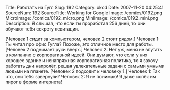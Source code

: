 Title: Работать на Гугл 
Slug: 192 
Category: xkcd 
Date: 2007-11-20 04:25:41 
SourceNum: 192 
SourceTitle: Working for Google 
Image: /comics/0192.png 
MicroImage: /comics/0192_micro.png 
MiniImage: /comics/0192_mini.png 
Description: Я слышал, что если ты проработал 256 дней, то они обучают тебя секрету левитации. 

[Человек 1 сидит за компьютером, человек 2 стоит рядом.]
Человек 1: Ты читал про офис Гугла? Похоже, это отличное место для работы.
[Человек 2 поднимает руки вверх.]
Человек 2: Нет уж, меня не впутать в компанию с корпоративной идеей. Они думают, что если у них хорошее здание и ненапряжная корпоративная политика, то я захочу работать дни напролёт, решая увлекательные задачи с самыми умными людьми на планете.
[Человек 2 подходит к человеку 1.]
Человек 1: Так что, они тебя завернули?
Человек 2: Я не понимаю! Я даже испёк им пирог в форме интернета!